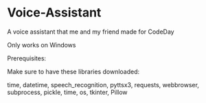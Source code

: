 # Voice-Assistant
A voice assistant that me and my friend made for CodeDay

Only works on Windows





Prerequisites:

Make sure to have these libraries downloaded:


time,
datetime,
speech_recognition,
pyttsx3,
requests,
webbrowser,
subprocess,
pickle,
time,
os,
tkinter,
Pillow
